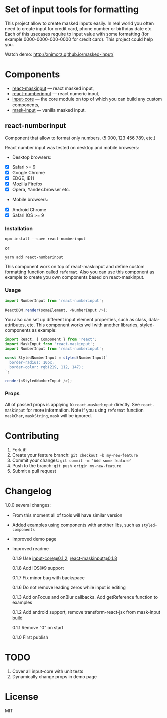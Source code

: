# Set of input tools for formatting

This project allow to create masked inputs easily.
In real world you often need to create input for credit card, phone number or birthday date etc.
Each of this usecases require to input value with some formatting (for example 0000-0000-000-0000 for credit card). This project could help you.

Watch demo: http://xnimorz.github.io/masked-input/

# Components

- [react-maskinput](https://github.com/xnimorz/masked-input#react-maskinput) — react masked input,
- [react-numberinput](https://github.com/xnimorz/masked-input#react-numberinput) — react numeric input,
- [input-core](https://github.com/xnimorz/masked-input#input-core) — the core module on top of which you can build any custom components,
- [mask-input](https://github.com/xnimorz/vanilla-masked-input) — vanilla masked input.

## react-numberinput

Component that allow to format only numbers. (5 000, 123 456 789, etc.)

React number input was tested on desktop and mobile browsers:

- Desktop browsers:

* [x] Safari >= 9
* [x] Google Chrome
* [x] EDGE, IE11
* [x] Mozilla Firefox
* [x] Opera, Yandex.browser etc.

- Mobile browsers:

* [x] Android Chrome
* [x] Safari IOS >= 9

### Installation

```
npm install --save react-numberinput
```

or

```
yarn add react-numberinput
```

This component work on top of react-maskinput and define custom formatting function called `reformat`. Also you can use this component as example to create you own components based on react-maskinput.

### Usage

```javascript
import NumberInput from 'react-numberinput';

ReactDOM.render(someElement, <NumberInput />);
```

You also can set up different input element properties, such as class, data-attributes, etc.
This component works well with another libraries, styled-components as example:

```javascript
import React, { Component } from 'react';
import MaskInput from 'react-maskinput';
import NumberInput from 'react-numberinput';

const StyledNumberInput = styled(NumberInput)`
  border-radius: 10px;
  border-color: rgb(219, 112, 147);
`;

render(<StyledNumberInput />);
```

### Props

All of passed props is applying to `react-maskedinput` directly. See `react-maskinput` for more information. Note if you using `reformat`
function `maskChar`, `maskString`, `mask` will be ignored.

# Contributing

1.  Fork it!
2.  Create your feature branch: `git checkout -b my-new-feature`
3.  Commit your changes: `git commit -m 'Add some feature'`
4.  Push to the branch: `git push origin my-new-feature`
5.  Submit a pull request

# Changelog

1.0.0 several changes:

- From this moment all of tools will have similar version
- Added examples using components with another libs, such as `styled-components`
- Improved demo page
- Improved readme

  0.1.9 Use input-core@0.1.2, react-maskinput@0.1.8

  0.1.8 Add iOS@9 support

  0.1.7 Fix minor bug with backspace

  0.1.6 Do not remove leading zeros while input is editing

  0.1.3 Add onFocus and onBlur callbacks. Add getReference function to examples

  0.1.2 Add android support, remove transform-react-jsx from mask-input build

  0.1.1 Remove "0" on start

  0.1.0 First publish

# TODO

1.  Cover all input-core with unit tests
2.  Dynamically change props in demo page

# License

MIT
